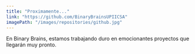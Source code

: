 ```yaml
---
title: "Proximamente..."
link: "https://github.com/BinaryBrainsUPIICSA"
imagePath: "/images/repositories/github.jpg"
---
```


En Binary Brains, estamos trabajando duro en emocionantes proyectos que llegarán
muy pronto.
